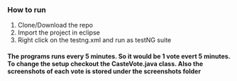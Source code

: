 
### How to run 
1. Clone/Download the repo
2. Import the project in eclipse
3. Right click on the testng.xml and run as testNG suite

#### The programs runs every 5 minutes. So it would be 1 vote evert 5 minutes. To change the setup checkout the CasteVote.java class. Also the screenshots of each vote is stored under the screenshots folder
